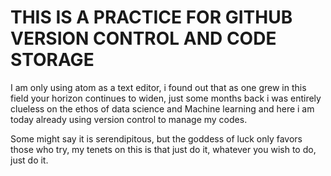 # THIS IS A PRACTICE FOR GITHUB VERSION CONTROL AND CODE STORAGE
I am only using atom as a text editor, i found out that as one grew in this field your horizon continues to widen, just some months back i was entirely clueless on the ethos of data science and Machine learning and here i am today already using version control to manage my codes.

Some might say it is serendipitous, but the goddess of luck only favors those who try, my tenets on this is that just do it, whatever you wish to do, just do it.
